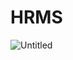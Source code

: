 # HRMS
![Untitled](https://user-images.githubusercontent.com/68161748/120085624-80bddb00-c0e2-11eb-861c-77cb30f6c6fd.jpg)



